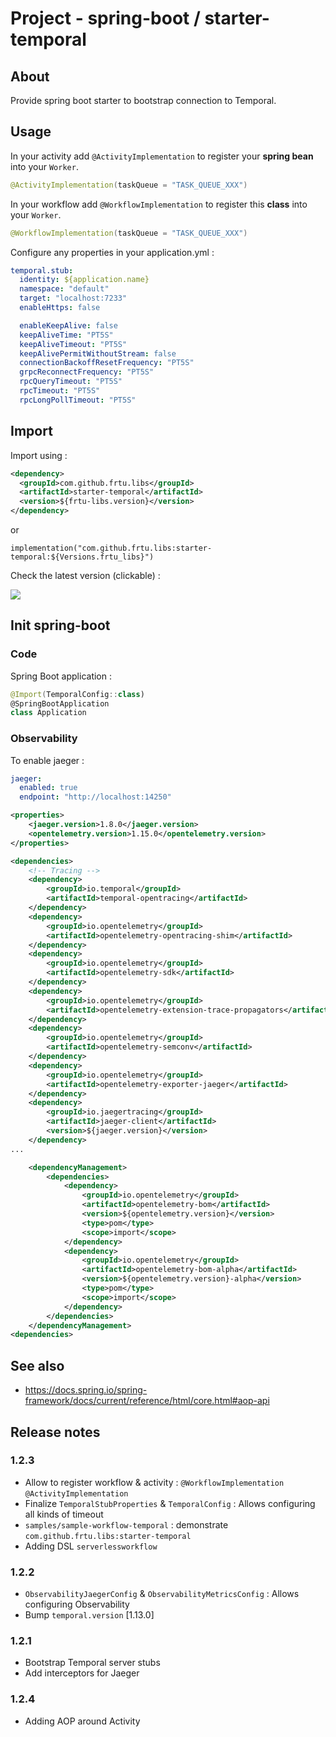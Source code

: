 # Project - spring-boot / starter-temporal

## About

Provide spring boot starter to bootstrap connection to Temporal. 

## Usage

In your activity add `@ActivityImplementation` to register your **spring bean** into your `Worker`. 
 
```kotlin
@ActivityImplementation(taskQueue = "TASK_QUEUE_XXX")
```

In your workflow add `@WorkflowImplementation` to register this **class** into your `Worker`. 
 
```kotlin
@WorkflowImplementation(taskQueue = "TASK_QUEUE_XXX")
```

Configure any properties in your application.yml :

```yaml
temporal.stub:
  identity: ${application.name}
  namespace: "default"
  target: "localhost:7233"
  enableHttps: false

  enableKeepAlive: false
  keepAliveTime: "PT5S"
  keepAliveTimeout: "PT5S"
  keepAlivePermitWithoutStream: false
  connectionBackoffResetFrequency: "PT5S"
  grpcReconnectFrequency: "PT5S"
  rpcQueryTimeout: "PT5S"
  rpcTimeout: "PT5S"
  rpcLongPollTimeout: "PT5S"
```

## Import

Import using :

```XML
<dependency>
  <groupId>com.github.frtu.libs</groupId>
  <artifactId>starter-temporal</artifactId>
  <version>${frtu-libs.version}</version>
</dependency>
```

or

```
implementation("com.github.frtu.libs:starter-temporal:${Versions.frtu_libs}")
```

Check the latest version (clickable) :

[<img src="https://img.shields.io/maven-central/v/com.github.frtu.libs/starter-temporal.svg?label=latest%20release%20:%20starter-temporal"/>](https://search.maven.org/#search%7Cga%7C1%7Ca%3A%22starter-temporal%22+g%3A%22com.github.frtu.libs%22)

## Init spring-boot

### Code

Spring Boot application :

```kotlin
@Import(TemporalConfig::class)
@SpringBootApplication
class Application
```

### Observability

To enable jaeger :

```yaml
jaeger:
  enabled: true
  endpoint: "http://localhost:14250"
```

```xml
<properties>
    <jaeger.version>1.8.0</jaeger.version>
    <opentelemetry.version>1.15.0</opentelemetry.version>
</properties>

<dependencies>
    <!-- Tracing -->
    <dependency>
        <groupId>io.temporal</groupId>
        <artifactId>temporal-opentracing</artifactId>
    </dependency>
    <dependency>
        <groupId>io.opentelemetry</groupId>
        <artifactId>opentelemetry-opentracing-shim</artifactId>
    </dependency>
    <dependency>
        <groupId>io.opentelemetry</groupId>
        <artifactId>opentelemetry-sdk</artifactId>
    </dependency>
    <dependency>
        <groupId>io.opentelemetry</groupId>
        <artifactId>opentelemetry-extension-trace-propagators</artifactId>
    </dependency>
    <dependency>
        <groupId>io.opentelemetry</groupId>
        <artifactId>opentelemetry-semconv</artifactId>
    </dependency>
    <dependency>
        <groupId>io.opentelemetry</groupId>
        <artifactId>opentelemetry-exporter-jaeger</artifactId>
    </dependency>
    <dependency>
        <groupId>io.jaegertracing</groupId>
        <artifactId>jaeger-client</artifactId>
        <version>${jaeger.version}</version>
    </dependency>
...

    <dependencyManagement>
        <dependencies>
            <dependency>
                <groupId>io.opentelemetry</groupId>
                <artifactId>opentelemetry-bom</artifactId>
                <version>${opentelemetry.version}</version>
                <type>pom</type>
                <scope>import</scope>
            </dependency>
            <dependency>
                <groupId>io.opentelemetry</groupId>
                <artifactId>opentelemetry-bom-alpha</artifactId>
                <version>${opentelemetry.version}-alpha</version>
                <type>pom</type>
                <scope>import</scope>
            </dependency>
        </dependencies>
    </dependencyManagement>            
<dependencies>
```

## See also

* https://docs.spring.io/spring-framework/docs/current/reference/html/core.html#aop-api

## Release notes

### 1.2.3

* Allow to register workflow & activity : `@WorkflowImplementation` `@ActivityImplementation`
* Finalize `TemporalStubProperties` & `TemporalConfig` : Allows configuring all kinds of timeout
* `samples/sample-workflow-temporal` : demonstrate `com.github.frtu.libs:starter-temporal`
* Adding DSL `serverlessworkflow`

### 1.2.2

* `ObservabilityJaegerConfig` & `ObservabilityMetricsConfig` : Allows configuring Observability 
* Bump `temporal.version` [1.13.0]

### 1.2.1

* Bootstrap Temporal server stubs
* Add interceptors for Jaeger

### 1.2.4

* Adding AOP around Activity
